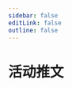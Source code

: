 ```yaml
---
sidebar: false
editLink: false
outline: false
---
```


<script setup>
import BlogIndex from './.vitepress/theme/components/BlogIndex.vue'
</script>

# 活动推文

<BlogIndex/>